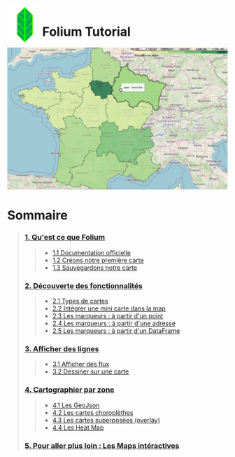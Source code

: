 <img align="left" width="80" height="80"  src="logo.png" alt="logo">

# Folium Tutorial 



 ![overlay](asset/folium-presentation.gif)

# Sommaire
> ### [1. Qu'est ce que Folium ](#1)
> 
> > * [1.1 Documentation officielle](#11)
> > * [1.2 Créons notre première carte](#12)
> > * [1.3 Sauvegardons notre carte](#13)
>
> ### [2. Découverte des fonctionnalités](#2)
>
> > * [2.1 Types de cartes](#21)
> > * [2.2 Intégrer une mini carte dans la map](#22)
> > * [2.3 Les marqueurs : à partir d'un point](#23)
> > * [2.4 Les marqueurs : à partir d'une adresse](#24)
> > * [2.5 Les marqueurs : à partir d'un DataFrame](#25)
> 
> ### [3. Afficher des lignes](#3)
> 
> > * [3.1 Afficher des flux](#31)
> > * [3.2 Dessiner sur une carte](#32)
> 
> ### [4. Cartographier par zone](#4)
>     
> > * [4.1 Les GeoJson](#41)
> > * [4.2 Les cartes choroplèthes](#42)
> > * [4.3 Les cartes superposées (overlay)](#43)
> > * [4.4 Les Heat Map](#44)
> 
> 
> ### [5. Pour aller plus loin : Les Maps intéractives](#5)
